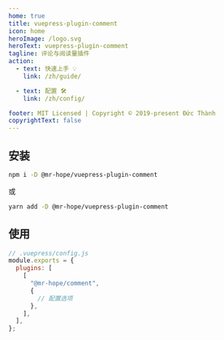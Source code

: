 ```yaml
---
home: true
title: vuepress-plugin-comment
icon: home
heroImage: /logo.svg
heroText: vuepress-plugin-comment
tagline: 评论与阅读量插件
action:
  - text: 快速上手 💡
    link: /zh/guide/

  - text: 配置 🛠
    link: /zh/config/

footer: MIT Licensed | Copyright © 2019-present Đức Thành
copyrightText: false
---
```


## 安装

```bash
npm i -D @mr-hope/vuepress-plugin-comment
```

或

```bash
yarn add -D @mr-hope/vuepress-plugin-comment
```

## 使用

```js
// .vuepress/config.js
module.exports = {
  plugins: [
    [
      "@mr-hope/comment",
      {
        // 配置选项
      },
    ],
  ],
};
```
